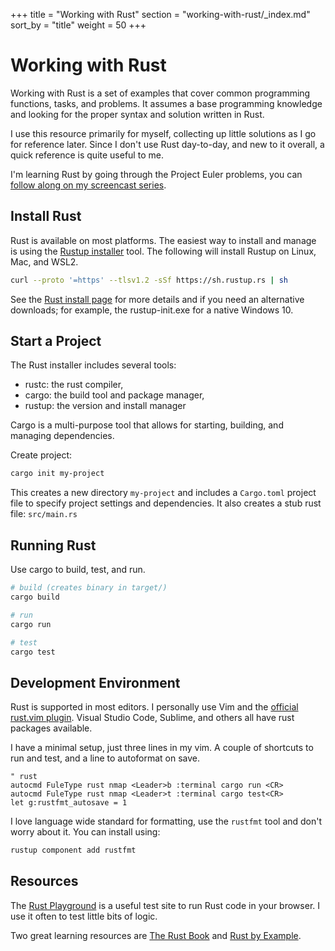 +++
title = "Working with Rust"
section = "working-with-rust/_index.md"
sort_by = "title"
weight = 50
+++

# Working with Rust

Working with Rust is a set of examples that cover common programming functions, tasks, and problems. It assumes a base programming knowledge and looking for the proper syntax and solution written in Rust.

I use this resource primarily for myself, collecting up little solutions as I go for reference later. Since I don't use Rust day-to-day, and new to it overall, a quick reference is quite useful to me.

I'm learning Rust by going through the Project Euler problems, you can [follow along on my screencast series](https://www.youtube.com/playlist?list=PLcFQxbPQBUEUNIsPQjHeULQnp3L3F_QwR).

## Install Rust

Rust is available on most platforms. The easiest way to install and manage is using the [Rustup installer](https://www.rust-lang.org/learn/get-started) tool. The following will install Rustup on Linux, Mac, and WSL2.

```bash
curl --proto '=https' --tlsv1.2 -sSf https://sh.rustup.rs | sh
```

See the [Rust install page](https://www.rust-lang.org/learn/get-started) for more details and if you need an alternative downloads; for example, the rustup-init.exe for a native Windows 10.

## Start a Project

The Rust installer includes several tools:

- rustc: the rust compiler,
- cargo: the build tool and package manager,
- rustup: the version and install manager

Cargo is a multi-purpose tool that allows for starting, building, and managing dependencies.

Create project:

```bash
cargo init my-project
```

This creates a new directory `my-project` and includes a `Cargo.toml` project file to specify project settings and dependencies. It also creates a stub rust file: `src/main.rs`

## Running Rust

Use cargo to build, test, and run.

```bash
# build (creates binary in target/)
cargo build

# run
cargo run

# test
cargo test
```

## Development Environment

Rust is supported in most editors. I personally use Vim and the [official rust.vim plugin](https://github.com/rust-lang/rust.vim). Visual Studio Code, Sublime, and others all have rust packages available.

I have a minimal setup, just three lines in my vim. A couple of shortcuts to run and test, and a line to autoformat on save.

```vim
" rust
autocmd FuleType rust nmap <Leader>b :terminal cargo run <CR>
autocmd FuleType rust nmap <Leader>t :terminal cargo test<CR>
let g:rustfmt_autosave = 1
```

I love language wide standard for formatting, use the `rustfmt` tool and don't worry about it. You can install using:

```bash
rustup component add rustfmt
```

## Resources

The [Rust Playground](https://play.rust-lang.org/) is a useful test site to run Rust code in your browser. I use it often to test little bits of logic.

Two great learning resources are [The Rust Book](https://doc.rust-lang.org/book/) and [Rust by Example](https://doc.rust-lang.org/stable/rust-by-example/).

